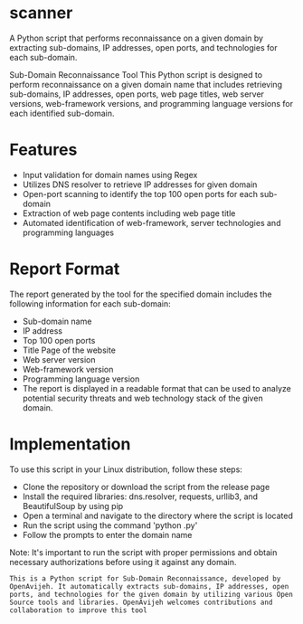 # scanner
A Python script that performs reconnaissance on a given domain by extracting sub-domains, IP addresses, open ports, and technologies for each sub-domain.


Sub-Domain Reconnaissance Tool
This Python script is designed to perform reconnaissance on a given domain name that includes retrieving sub-domains, IP addresses, open ports, web page titles, web server versions, web-framework versions, and programming language versions for each identified sub-domain.

# Features
* Input validation for domain names using Regex
* Utilizes DNS resolver to retrieve IP addresses for given domain
* Open-port scanning to identify the top 100 open ports for each sub-domain
* Extraction of web page contents including web page title
* Automated identification of web-framework, server technologies and programming languages

# Report Format
The report generated by the tool for the specified domain includes the following information for each sub-domain:

* Sub-domain name
* IP address
* Top 100 open ports
* Title Page of the website
* Web server version
* Web-framework version
* Programming language version
* The report is displayed in a readable format that can be used to analyze potential security threats and web technology stack of the given domain.

# Implementation
To use this script in your Linux distribution, follow these steps:

* Clone the repository or download the script from the release page
* Install the required libraries: dns.resolver, requests, urllib3, and BeautifulSoup by using pip
* Open a terminal and navigate to the directory where the script is located
* Run the script using the command 'python <script-name>.py'
* Follow the prompts to enter the domain name
  

Note: It's important to run the script with proper permissions and obtain necessary authorizations before using it against any domain.

  
  
`This is a Python script for Sub-Domain Reconnaissance, developed by OpenAvijeh. It automatically extracts sub-domains, IP addresses, open ports, and technologies for the given domain by utilizing various Open Source tools and libraries. OpenAvijeh welcomes contributions and collaboration to improve this tool `

